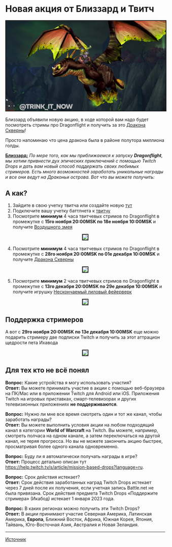 # Новая акция от Близзард и Твитч

<p align="center">
<img src=https://github.com/MagicalCow/TrinkIT-News/blob/main/Assets/WH329628/WH329628-01.jpg?raw=true float=center border=2/>
</p>

Близзард объявили новую акцию, в ходе которой вам надо будет посмотреть стримы про Dragonflight и получить за это <a href="https://www.wowhead.com/ru/item=79771/">Дракона Скверны</a>!

Просто напоминаю что цена дракона была в районе полутора миллиона голды.

[**Близзард:**](https://worldofwarcraft.com/en-us/news/23873861)
*По мере того, как мы приближаемся к запуску **Dragonflight**, мы хотим привнести дух эпических приключений с помощью Twitch Drops и дать вам новый способ поддержать своих любимых стримеров. Есть много возможностей заработать уникальные награды и все они ведут на Драконьи острова. Вот что вы можете получить:*

## А как?
1. Зайдите в свою учетку твитча или создайте новую [тут](https://www.twitch.tv/)
2. Подключите вашу учетку баттлнета к [твитчу](https://www.twitch.tv/settings/connections)
3. Посмотрите **минимум** 4 часа твитчевых стримов по Dragonflight в промежутке с **15го ноября 20:00MSK по 18е ноября 10:00MSK** и получите [Воздушного змея](https://www.wowhead.com/ru/item=34493/)

<p align="center">
<img src=https://bnetcmsus-a.akamaihd.net/cms/gallery/Q35KD5HQ9PJI1666995386009.png float=center border=2/>
</p>

4. Посмотрите **минимум** 4 часа твитчевых стримов по Dragonflight в промежутке с **28го ноября 20:00MSK по 01е декабря 10:00MSK** и получите <a href="https://www.wowhead.com/ru/item=79771/">Дракона Скверны</a>

<p align="center">
<img src=https://bnetcmsus-a.akamaihd.net/cms/gallery/HHCLMMLWH6861666995386014.png float=center border=2/>
</p>

5. Посмотрите **минимум** 2 часа твитчевых стримов по Dragonflight в промежутке с **13го декабря 20:00MSK по 29е декабря 10:00MSK** и получите игрушку [Нескончаемый лиловый фейерверк](https://www.wowhead.com/ru/item=49703/)

<p align="center">
<img src=https://bnetcmsus-a.akamaihd.net/cms/gallery/9YI1H33HZ39Z1666995386661.png float=center border=2/>
</p>

## Поддержка стримеров
А вот с **29го ноября 20:00MSK по 13е декабря 10:00MSK** еще можно подарить стримеру две подписки Twitch и получить за этот аттрацион щедрости пета Ихавода

<p align="center">
<img src=https://bnetcmsus-a.akamaihd.net/cms/gallery/38N889NV2XGG1666995386004.png float=center border=2/>
</p>

## Для тех кто не всё понял
**Вопрос:** Какие устройства я могу использовать участия?  
**Ответ:** Вы можете принимать участие в акции с помощью веб-браузера на ПК/Mac или в приложении Twitch для Android или iOS. Приложения Twitch на игровых приставках, смарт-телевизорах и других телевизионных приложениях **не поддерживаются**.

**Вопрос:** Нужно ли мне все время смотреть один и тот же канал, чтобы заработать награды?  
**Ответ:** Вы можете выполнить условия акции на любом подходящий канал в категории **World of Warcraft** на Twitch. Вы можете, например, смотреть полчаса на одном канале, а затем переключаться на другой канал, не теряя прогресса. Но вы не можете закончить акцию быстрее, просматривая более одного канала одновременно.

**Вопрос:** Буду ли я автоматически получать награды в игре?  
**Ответ:** Процесс детально описан тут https://help.twitch.tv/s/article/mission-based-drops?language=ru.

**Вопрос:** Срок действия истекает?  
**Ответ:** Срок действия заработанных наград Twitch Drops истекает через 7 дней после их получения, если учетная запись Battle.net не была привязана. Срок действия предмета Twitch Drops «Поддержите стримера» (Икабод) истекает 1 января 2023 года.

**Вопрос:** В каких регионах можно получить эти Twitch Drops?  
**Ответ:** В акции принимают участие Северная Америка, Латинская Америка, **Европа**, Ближний Восток, Африка, Южная Корея, Япония, Тайвань, Юго-Восточная Азия, Австралия и Новая Зеландия.

---
[Источник](https://www.wowhead.com/news/329628)